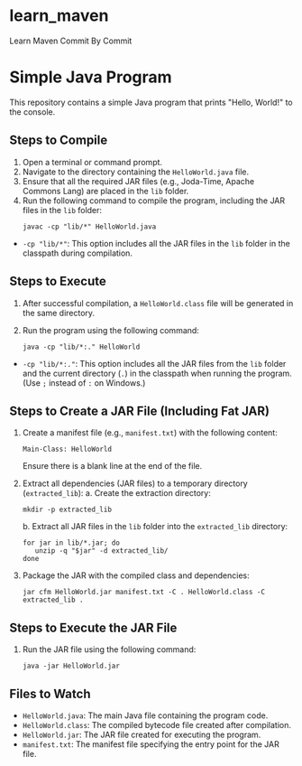 # learn_maven
Learn Maven Commit By Commit

# Simple Java Program

This repository contains a simple Java program that prints "Hello, World!" to the console.

## Steps to Compile

1. Open a terminal or command prompt.
2. Navigate to the directory containing the `HelloWorld.java` file.
3. Ensure that all the required JAR files (e.g., Joda-Time, Apache Commons Lang) are placed in the `lib` folder.
4. Run the following command to compile the program, including the JAR files in the `lib` folder:
   ```
   javac -cp "lib/*" HelloWorld.java
   ```
- `-cp "lib/*"`: This option includes all the JAR files in the `lib` folder in the classpath during compilation.

## Steps to Execute

1. After successful compilation, a `HelloWorld.class` file will be generated in the same directory.
2. Run the program using the following command:

   ```
   java -cp "lib/*:." HelloWorld
   ```
- `-cp "lib/*:."`: This option includes all the JAR files from the `lib` folder and the current directory (`.`) in the classpath when running the program. (Use `;` instead of `:` on Windows.)

## Steps to Create a JAR File (Including Fat JAR)

1. Create a manifest file (e.g., `manifest.txt`) with the following content:
   ```
   Main-Class: HelloWorld
   ```
   Ensure there is a blank line at the end of the file.

2. Extract all dependencies (JAR files) to a temporary directory (`extracted_lib`):
   a. Create the extraction directory:
      ```
      mkdir -p extracted_lib
      ```
   b. Extract all JAR files in the `lib` folder into the `extracted_lib` directory:
      ```
      for jar in lib/*.jar; do
         unzip -q "$jar" -d extracted_lib/
      done
      ```

3. Package the JAR with the compiled class and dependencies:
   ```
   jar cfm HelloWorld.jar manifest.txt -C . HelloWorld.class -C extracted_lib .
   ```

## Steps to Execute the JAR File

1. Run the JAR file using the following command:
   ```
   java -jar HelloWorld.jar
   ```

## Files to Watch

- `HelloWorld.java`: The main Java file containing the program code.
- `HelloWorld.class`: The compiled bytecode file created after compilation.
- `HelloWorld.jar`: The JAR file created for executing the program.
- `manifest.txt`: The manifest file specifying the entry point for the JAR file.

